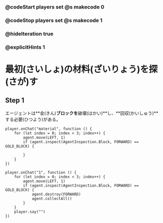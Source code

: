 ### @codeStart players set @s makecode 0
### @codeStop players set @s makecode 1

### @hideIteration true 
### @explicitHints 1


# 最初(さいしょ)の材料(ざいりょう)を探(さが)す
<!-- # Detecting your first material -->


## Step 1
エージェントは**金(きん)**ブロックを**破壊(はかい)**し、**回収(かいしゅう)**する必要(ひつよう)がある。
<!-- The Agent needs to **destroy** and then **collect** the **gold** block.  -->


```template
player.onChat("material", function () {
    for (let index = 0; index < 3; index++) {
        agent.move(LEFT, 1)
        if (agent.inspect(AgentInspection.Block, FORWARD) == GOLD_BLOCK) {
            
        }
    }
})
```

```ghost
player.onChat("1", function () {
    for (let index = 0; index < 3; index++) {
        agent.move(LEFT, 1)
        if (agent.inspect(AgentInspection.Block, FORWARD) == GOLD_BLOCK) {
            agent.destroy(FORWARD)
            agent.collectAll()
        }
    }
    player.say("")
})
```


